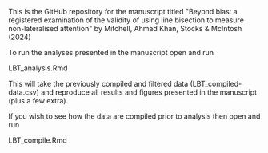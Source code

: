 This is the GitHub repository for the manuscript titled "Beyond bias: a registered examination of the validity of using line bisection to measure non-lateralised attention" 
by Mitchell, Ahmad Khan, Stocks & McIntosh (2024)

To run the analyses presented in the manuscript open and run

  LBT_analysis.Rmd

This will take the previously compiled and filtered data (LBT_compiled-data.csv) and reproduce all results and figures presented in the manuscript (plus a few extra).




If you wish to see how the data are compiled prior to analysis then open and run

  LBT_compile.Rmd
